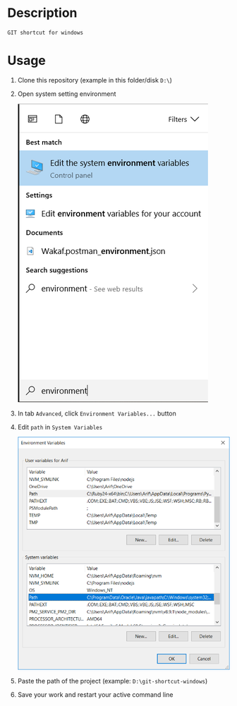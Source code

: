 # Description
```
GIT shortcut for windows
```

# Usage
1. Clone this repository (example in this folder/disk `D:\`)

2. Open system setting environment
  
    ![img](img/1.png)

3. In tab `Advanced`, click `Environment Variables...` button

4. Edit `path` in `System Variables`

    ![img](img/2.png)

5. Paste the path of the project (example: `D:\git-shortcut-windows`)

6. Save your work and restart your active command line
